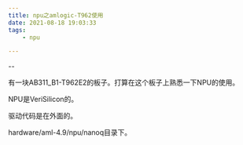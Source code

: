 ```yaml
---
title: npu之amlogic-T962使用
date: 2021-08-18 19:03:33
tags:
	- npu

---
```


--

有一块AB311_B1-T962E2的板子。打算在这个板子上熟悉一下NPU的使用。

NPU是VeriSilicon的。

驱动代码是在外面的。

hardware/aml-4.9/npu/nanoq目录下。

